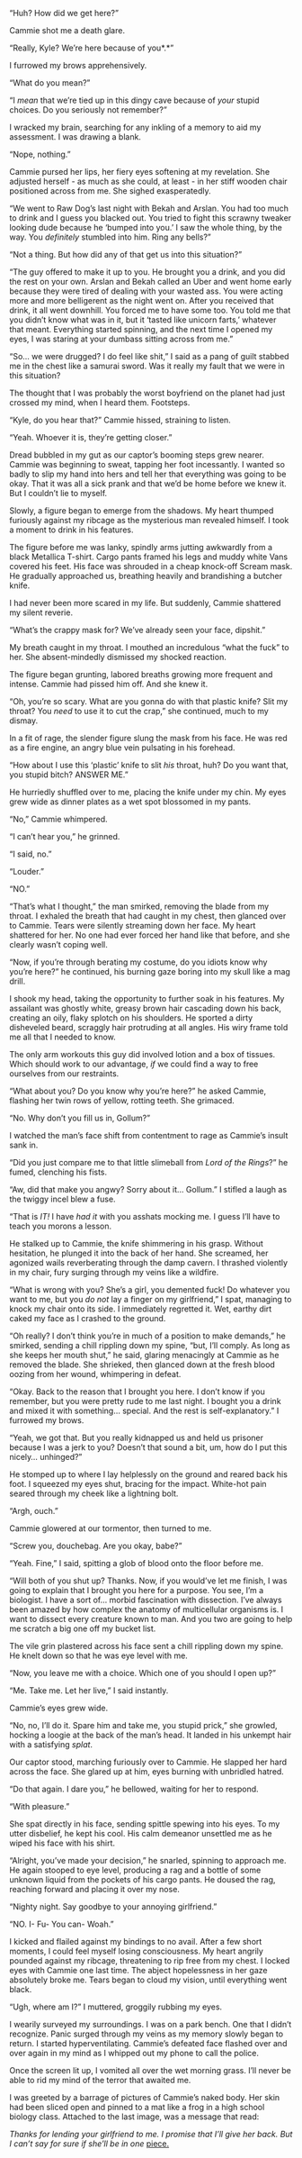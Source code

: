 

“Huh? How did we get here?” 

Cammie shot me a death glare.

“Really, Kyle? We’re here because of you*.*”

I furrowed my brows apprehensively. 

“What do you mean?”

“I *mean* that we’re tied up in this dingy cave because of *your* stupid choices. Do you seriously not remember?”

I wracked my brain, searching for any inkling of a memory to aid my assessment. I was drawing a blank.

“Nope, nothing.”

Cammie pursed her lips, her fiery eyes softening at my revelation. She adjusted herself - as much as she could, at least - in her stiff wooden chair positioned across from me. She sighed exasperatedly. 

“We went to Raw Dog’s last night with Bekah and Arslan. You had too much to drink and I guess you blacked out. You tried to fight this scrawny tweaker looking dude because he ‘bumped into you.’ I saw the whole thing, by the way. You *definitely* stumbled into him. Ring any bells?”

“Not a thing. But how did any of that get us into this situation?”

“The guy offered to make it up to you. He brought you a drink, and you did the rest on your own. Arslan and Bekah called an Uber and went home early because they were tired of dealing with your wasted ass. You were acting more and more belligerent as the night went on. After you received that drink, it all went downhill. You forced me to have some too. You told me that you didn’t know what was in it, but it ‘tasted like unicorn farts,’ whatever that meant. Everything started spinning, and the next time I opened my eyes, I was staring at your dumbass sitting across from me.”

“So… we were drugged? I do feel like shit,” I said as a pang of guilt stabbed me in the chest like a samurai sword. Was it really my fault that we were in this situation? 

The thought that I was probably the worst boyfriend on the planet had just crossed my mind, when I heard them. Footsteps. 

“Kyle, do you hear that?” Cammie hissed, straining to listen.

“Yeah. Whoever it is, they’re getting closer.”

Dread bubbled in my gut as our captor’s booming steps grew nearer. Cammie was beginning to sweat, tapping her foot incessantly. I wanted so badly to slip my hand into hers and tell her that everything was going to be okay. That it was all a sick prank and that we’d be home before we knew it. But I couldn’t lie to myself. 

Slowly, a figure began to emerge from the shadows. My heart thumped furiously against my ribcage as the mysterious man revealed himself. I took a moment to drink in his features. 

The figure before me was lanky, spindly arms jutting awkwardly from a black Metallica T-shirt. Cargo pants framed his legs and muddy white Vans covered his feet. His face was shrouded in a cheap knock-off Scream mask. He gradually approached us, breathing heavily and brandishing a butcher knife. 

I had never been more scared in my life. But suddenly, Cammie shattered my silent reverie. 

“What’s the crappy mask for? We’ve already seen your face, dipshit.” 

My breath caught in my throat. I mouthed an incredulous “what the fuck” to her. She absent-mindedly dismissed my shocked reaction. 

The figure began grunting, labored breaths growing more frequent and intense. Cammie had pissed him off. And she knew it. 

“Oh, you’re so scary. What are you gonna do with that plastic knife? Slit my throat? You *need* to use it to cut the crap,” she continued, much to my dismay. 

In a fit of rage, the slender figure slung the mask from his face. He was red as a fire engine, an angry blue vein pulsating in his forehead. 

“How about I use this ‘plastic’ knife to slit *his* throat, huh? Do you want that, you stupid bitch? ANSWER ME.”

He hurriedly shuffled over to me, placing the knife under my chin. My eyes grew wide as dinner plates as a wet spot blossomed in my pants. 

“No,” Cammie whimpered. 

“I can’t hear you,” he grinned.

“I said, no.”

“Louder.”

“NO.”

“That’s what I thought,” the man smirked, removing the blade from my throat. I exhaled the breath that had caught in my chest, then glanced over to Cammie. Tears were silently streaming down her face. My heart shattered for her. No one had ever forced her hand like that before, and she clearly wasn’t coping well. 

“Now, if you’re through berating my costume, do you idiots know why you’re here?” he continued, his burning gaze boring into my skull like a mag drill. 

I shook my head, taking the opportunity to further soak in his features. My assailant was ghostly white, greasy brown hair cascading down his back, creating an oily, flaky splotch on his shoulders. He sported a dirty disheveled beard, scraggly hair protruding at all angles. His wiry frame told me all that I needed to know. 

The only arm workouts this guy did involved lotion and a box of tissues. Which should work to our advantage, *if* we could find a way to free ourselves from our restraints.

“What about you? Do you know why you’re here?” he asked Cammie, flashing her twin rows of yellow, rotting teeth. She grimaced.

“No. Why don’t you fill us in, Gollum?” 

I watched the man’s face shift from contentment to rage as Cammie’s insult sank in.

“Did you just compare me to that little slimeball from *Lord of the Rings*?” he fumed, clenching his fists.

“Aw, did that make you angwy? Sorry about it… Gollum.” I stifled a laugh as the twiggy incel blew a fuse. 

“That is *IT!* I have *had it* with you asshats mocking me. I guess I’ll have to teach you morons a lesson. 

He stalked up to Cammie, the knife shimmering in his grasp. Without hesitation, he plunged it into the back of her hand. She screamed, her agonized wails reverberating through the damp cavern. I thrashed violently in my chair, fury surging through my veins like a wildfire. 

“What is wrong with you? She’s a girl, you demented fuck! Do whatever you want to me, but you *do not* lay a finger on my girlfriend,” I spat, managing to knock my chair onto its side. I immediately regretted it. Wet, earthy dirt caked my face as I crashed to the ground. 

“Oh really? I don’t think you’re in much of a position to make demands,” he smirked, sending a chill rippling down my spine, “but, I’ll comply. As long as she keeps her mouth shut,” he said, glaring menacingly at Cammie as he removed the blade. She shrieked, then glanced down at the fresh blood oozing from her wound, whimpering in defeat. 

“Okay. Back to the reason that I brought you here. I don’t know if you remember, but you were pretty rude to me last night. I bought you a drink and mixed it with something… special. And the rest is self-explanatory.” I furrowed my brows. 

“Yeah, we got that. But you really kidnapped us and held us prisoner because I was a jerk to you? Doesn’t that sound a bit, um, how do I put this nicely… unhinged?” 

He stomped up to where I lay helplessly on the ground and reared back his foot. I squeezed my eyes shut, bracing for the impact. White-hot pain seared through my cheek like a lightning bolt. 

“Argh, ouch.”

Cammie glowered at our tormentor, then turned to me.

“Screw you, douchebag. Are you okay, babe?” 

“Yeah. Fine,” I said, spitting a glob of blood onto the floor before me. 

“Will both of you shut up? Thanks. Now, if you would’ve let me finish, I was going to explain that I brought you here for a purpose. You see, I’m a biologist. I have a sort of… morbid fascination with dissection. I’ve always been amazed by how complex the anatomy of multicellular organisms is. I want to dissect every creature known to man. And you two are going to help me scratch a big one off my bucket list.

The vile grin plastered across his face sent a chill rippling down my spine. He knelt down so that he was eye level with me. 

“Now, you leave me with a choice. Which one of you should I open up?”

“Me. Take me. Let her live,” I said instantly. 

Cammie’s eyes grew wide. 

“No, no, I’ll do it. Spare him and take me, you stupid prick,” she growled, hocking a loogie at the back of the man’s head. It landed in his unkempt hair with a satisfying *splat*.

Our captor stood, marching furiously over to Cammie. He slapped her hard across the face. She glared up at him, eyes burning with unbridled hatred. 

“Do that again. I dare you,” he bellowed, waiting for her to respond. 

“With pleasure.”

She spat directly in his face, sending spittle spewing into his eyes. To my utter disbelief, he kept his cool. His calm demeanor unsettled me as he wiped his face with his shirt. 

“Alright, you’ve made your decision,” he snarled, spinning to approach me. He again stooped to eye level, producing a rag and a bottle of some unknown liquid from the pockets of his cargo pants. He doused the rag, reaching forward and placing it over my nose. 

“Nighty night. Say goodbye to your annoying girlfriend.”

“NO. I- Fu- You can- Woah.”

I kicked and flailed against my bindings to no avail. After a few short moments, I could feel myself losing consciousness. My heart angrily pounded against my ribcage, threatening to rip free from my chest. I locked eyes with Cammie one last time. The abject hopelessness in her gaze absolutely broke me. Tears began to cloud my vision, until everything went black.

“Ugh, where am I?” I muttered, groggily rubbing my eyes. 

I wearily surveyed my surroundings. I was on a park bench. One that I didn’t recognize. Panic surged through my veins as my memory slowly began to return. I started hyperventilating. Cammie’s defeated face flashed over and over again in my mind as I whipped out my phone to call the police. 

Once the screen lit up, I vomited all over the wet morning grass. I’ll never be able to rid my mind of the terror that awaited me.

I was greeted by a barrage of pictures of Cammie’s naked body. Her skin had been sliced open and pinned to a mat like a frog in a high school biology class. Attached to the last image, was a message that read: 

*Thanks for lending your girlfriend to me. I promise that I’ll give her back. But I can’t say for sure if she’ll be in one* [piece.](https://www.reddit.com/r/HorrorJunkie123/) 

&#x200B;